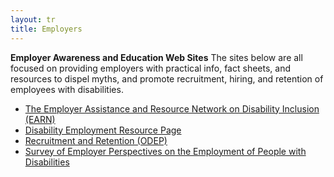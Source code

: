 ```yaml
---
layout: tr
title: Employers
---
```

**Employer Awareness and Education Web Sites**
 The sites below are all focused on providing employers with practical info, fact sheets, and resources to dispel myths, and promote recruitment, hiring, and retention of employees with disabilities.  

- [The Employer Assistance and Resource Network on Disability Inclusion (EARN)](http://www.askearn.org/)  
- [Disability Employment Resource Page](http://www.shrm.org/hrdisciplines/Diversity/Articles/Pages/disability_072110.aspx)  
- [Recruitment and Retention (ODEP)](http://www.dol.gov/odep/topics/RecruitmentAndRetention.htm)  
- [Survey of Employer Perspectives on the Employment of People with Disabilities ](https://icdr.acl.gov/system/files/resources/survey_report_jan_09.pdf)  
